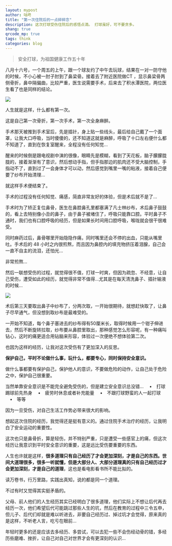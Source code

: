 ```yaml
---
layout: mypost
author: 咕咚
title: "第一次住院后的一点碎碎念"
description: 这次打球受伤住院后的感悟点滴。 打球虽好，可不要贪多。
shang: true
qrcode_mp: true
tags: think 
categories: blog 
---
```


> 安全打球，为祖国健康工作五十年

八月十六号，一个周五的上午，跟一个球友约了中午去玩球，结果在一对一防守他的时候，不小心被一肘子肘到了鼻梁骨。接着去了附近医院做CT ，显示鼻梁骨两侧骨折，鼻中隔偏曲，比较严重，医生说需要手术，后来去了积水潭医院，两位医生看了也是同样的结论。

![](https://i.loli.net/2019/08/28/z2k6ygdTMYWtclA.jpg)

人生就是这样，什么都有第一次。

这是自己第一次骨折，第一次手术，第一次全身麻醉。

手术那天被推到手术室后，先是插针，身上贴一些线头，最后给自己戴了一个面罩，让我大口呼吸，当时傻傻的，还不知道这就是麻醉，呼吸了十口左右便什么都不知道了，直到在恢复室醒来，全程没有任何知觉…

醒来的时候倒是跟电视剧中演的很像，眼睛先是模糊，看到了天花板，脑子朦朦胧胧的，接着渐渐有了意识，然后想动手指，但手指那边的肌肉还不受大脑控制，手指动不了，直到过了一会身体才可以动，然后感觉到嘴里一嘴的粘液，接着自己便要了纱布开始清理…

就这样手术便结束了。

手术的过程没有任何知觉、痛感，简直非常友好的体验，但是术后就不是了…

手术时为了矫正复位鼻骨，医生在鼻腔鼻孔里都塞满了凡士林纱布，术后鼻子鼓鼓的，看上去特别像小丑的鼻子，由于鼻子被堵住了，呼吸只能靠口腔。平时鼻子不通时，我们也有口腔呼吸的经历，但是如果长时间用口腔呼吸，喉咙就会很干很难受。

同时麻药过后，鼻骨哪里开始隐隐作痛，同时嘴里还会不停的出血，只能从嘴里吐。手术后的 48 小时之内很煎熬，而且因为鼻腔内的填充物挤压着泪腺，自己会一直不自主的流泪，还怕光…

非常煎熬…

然后一联想受伤的过程，就觉得很不值，打球一时爽，但因为疏忽、不经意，让自己受伤，遭受如此的经历，就觉得非常不值得…尤其是在每天清洗鼻子、插针输液的时候…

![](https://i.loli.net/2019/08/28/gXxfqjNJG8oPpOu.jpg)

术后第三天要取出鼻子中纱布了，分两次取，一开始很期待，就想赶快取了，让鼻子尽早通气，但没想到取纱布是最难受的。

一开始不知道，每个鼻子塞进去的纱布得有50厘米长，取得时候用一个钳子伸进去，然后不断旋转拉取，纱布要从鼻腔里取出，那种感觉怎么形容呢，有一种痛叫钻心，这时的痛更适合用钻脑来形容，体验过一次便绝不想体验第二次。

也因为这样的经历，让我对这次受伤有了更加深入的反思。

**保护自己，平时不论做什么事，玩什么，都要专心，同时保持安全意识。**


做什么事都要有保护自己，保护他人的意识，不要做危险的动作，让自己处于危险之中，保护自己很重要。

当然单靠安全意识是不能完全避免受伤的，但是建立安全意识总没错…
　•　打球踢球前先热身
　•　疲劳时休息或者补充能量
　•　不跟打球野蛮的人一起打球
　•　等等

因为一旦受伤，对自己生活工作势必带来很大的影响。

想起这次住院的经历，我觉得还是挺有意义的。通过住院手术治疗的经历，让我明白了安全运动的重要性。

这次也只是鼻骨折，算是轻伤，并不特别严重，只是遭受一些感官上的痛，但这次经历让我意识到平时安全意识的重要，这是远比受伤要重要的东西。

人生也许就是这样，**很多道理只有自己经历了才会更加深刻，才是自己的东西。世间大道理很多，很多一听就懂，但是大部分人、大部分道理真的只有自己经历过才会更加深刻，才是自己的道理**，这也是看电影看书所不能比拟的。

读万卷书，行万里路，实践出真知，说的都是同一个道理。

不过有时又觉得其实挺矛盾的。

父母、前人他们的人生经历其实已经明白了很多道理，他们实际上不想让后代再去经历一次，他们希望后代可能跳过那些人生的坑，然后在教育的过程中三令五申，但儿子、后代们却就是难以听进去，非要自己经历过、掉过坑才会觉得，原来真的是这样，不听老人言，吃亏在眼前…

年轻时更多的还是应该去多经历、多尝试，可以去犯一些不会伤经动骨的错，多经历些磨难、挫折，让自己对自己对世界才会有更深刻的认识…
